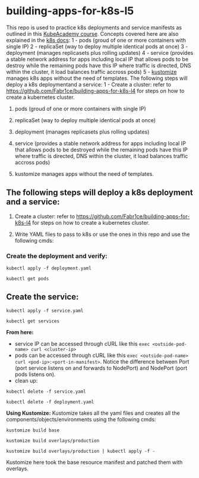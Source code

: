 # building-apps-for-k8s-l5

This repo is used to practice k8s deployments and service manifests as outlined in this [KubeAcademy course](https://kube.academy/courses/building-applications-for-kubernetes/lessons/deploying-your-application). Concepts covered here are also explained in the [k8s docs](https://kubernetes.io/docs/concepts/workloads/):
1 - pods (groud of one or more containers with single IP)
2 -  replicaSet (way to deploy multiple identical pods at once)
3 -  deployment (manages replicasets plus rolling updates)
4 -  service (provides a stable network address for apps including local IP that allows pods to be destroy while the remaining pods have this IP where traffic is directed, DNS within the cluster, it load balances traffic accross pods)
5 - [kustomize](https://kustomize.io/) manages k8s apps without the need of templates.
The following steps will deploy a k8s deploymentand a service:
1 - Create a cluster: refer to https://github.com/Fabr1ce/building-apps-for-k8s-l4 for steps on how to create a kubernetes cluster.

1. pods (groud of one or more containers with single IP)

2. replicaSet (way to deploy multiple identical pods at once)

3. deployment (manages replicasets plus rolling updates)

4. service (provides a stable network address for apps including local IP that allows pods to be destroyed while the remaining pods have this IP where traffic is directed, DNS within the cluster, it load balances traffic accross pods)

5. kustomize manages apps without the need of templates.

## The following steps will deploy a k8s deployment and a service:

1. Create a cluster: refer to https://github.com/Fabr1ce/building-apps-for-k8s-l4 for steps on how to create a kubernetes cluster.

2. Write YAML files to pass to k8s or use the ones in this repo and use the following cmds:

### Create the deployment and verify:

`kubectl apply -f deployment.yaml`

`kubectl get pods`


## Create the service:

`kubectl apply -f service.yaml`

`kubectl get services`


**From here:**
- service IP can be accessed through cURL like this `exec <outside-pod-name> curl <cluster-ip>`
- pods can be accessed through cURL like this `exec <outside-pod-name> curl <pod-ip>:<port-in-manifest>`. Notice the difference between Port (port service listens on and forwards to NodePort) and NodePort (port pods listens on).
- clean up:

`kubectl delete -f service.yaml`

`kubectl delete -f deployment.yaml`

**Using Kustomize:**
Kustomize takes all the yaml files and creates all the components/objects/environments using the following cmds:

`kustomize build base`

`kustomize build overlays/production`

`kustomize build overlays/production | kubectl apply -f -`

Kustomize here took the base resource manifest and patched them with overlays.
